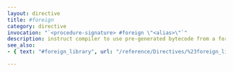```yaml
---
layout: directive
title: #foreign
category: directive
invocation: "`<procedure-signature> #foreign \"<alias>\"`"
description: instruct compiler to use pre-generated bytecode from a foreign library. the alias is an optional alternate name to invoke the procedure.
see_also:
- { text: "#foreign_library", url: "/reference/Directives/%23foreign_library/#/reference/" }

---
```

